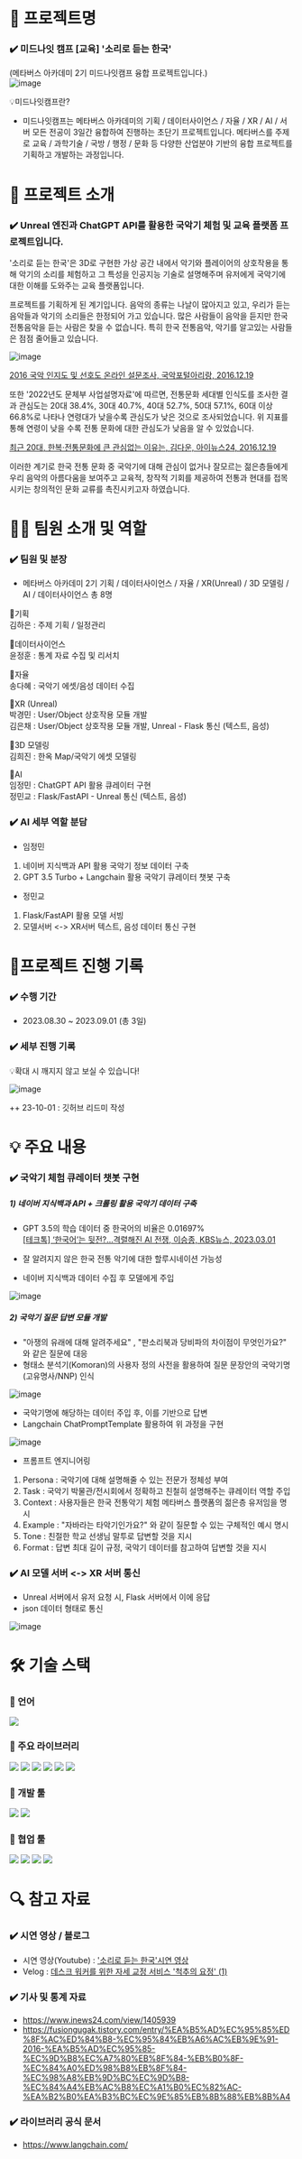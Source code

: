 # 📖 프로젝트명 

### ✔️ 미드나잇 캠프 [교육] '소리로 듣는 한국'
(메타버스 아카데미 2기 미드나잇캠프 융합 프로젝트입니다.)<br>
![image](https://github.com/min731/META_MIDNIGHTS_PJT/assets/115389344/4e24efd5-35ed-4da2-b9fb-09f32911b03f)


💡미드나잇캠프란?<br>
- 미드나잇캠프는 메타버스 아카데미의 기획 / 데이터사이언스 / 자율 / XR / AI / 서버  모든 전공이 3일간 융합하여 진행하는 초단기 프로젝트입니다. 메타버스를 주제로 교육 / 과학기술 / 국방 / 행정 / 문화 등 다양한 산업분야 기반의 융합 프로젝트를 기획하고 개발하는 과정입니다. 

# 📃 프로젝트 소개

### ✔️ Unreal 엔진과 ChatGPT API를 활용한 국악기 체험 및 교육 플랫폼 프로젝트입니다. 

'소리로 듣는 한국'은 3D로 구현한 가상 공간 내에서 악기와 플레이어의 상호작용을 통해 악기의 소리를 체험하고 그 특성을 인공지능 기술로 설명해주며 유저에게 국악기에 대한 이해를 도와주는 교육 플랫폼입니다.

프로젝트를 기획하게 된 계기입니다. 음악의 종류는 나날이 많아지고 있고, 우리가 듣는 음악들과 악기의 소리들은 한정되어 가고 있습니다. 많은 사람들이 음악을 듣지만 한국 전통음악을 듣는 사람은 찾을 수 없습니다. 특히 한국 전통음악, 악기를 알고있는 사람들은 점점 줄어들고 있습니다.

![image](https://github.com/min731/META_MIDNIGHTS_PJT/assets/115389344/3747a697-e956-4ee5-ac34-a206b0a780e9)

[2016 국악 인지도 및 선호도 온라인 설문조사, 국악포털아리랑, 2016.12.19](https://fusiongugak.tistory.com/entry/%EA%B5%AD%EC%95%85%ED%8F%AC%ED%84%B8-%EC%95%84%EB%A6%AC%EB%9E%91-2016-%EA%B5%AD%EC%95%85-%EC%9D%B8%EC%A7%80%EB%8F%84-%EB%B0%8F-%EC%84%A0%ED%98%B8%EB%8F%84-%EC%98%A8%EB%9D%BC%EC%9D%B8-%EC%84%A4%EB%AC%B8%EC%A1%B0%EC%82%AC-%EA%B2%B0%EA%B3%BC%EC%9E%85%EB%8B%88%EB%8B%A4)<br>

또한 '2022년도 문체부 사업설명자료'에 따르면, 전통문화 세대별 인식도를 조사한 결과 관심도는 20대 38.4%, 30대 40.7%, 40대 52.7%, 50대 57.1%, 60대 이상 66.8%로 나타나 연령대가 낮을수록 관심도가 낮은 것으로 조사되었습니다. 위 지표를 통해 연령이 낮을 수록 전통 문화에 대한 관심도가 낮음을 알 수 있었습니다.

[최근 20대, 한복·전통문화에 큰 관심없는 이유는, 김다운, 아이뉴스24, 2016.12.19](https://www.inews24.com/view/1405939)<br>

이러한 계기로 한국 전통 문화 중 국악기에 대해 관심이 없거나 잘모르는 젊은층들에게 우리 음악의 아름다움을 보여주고 교육적, 창작적 기회를 제공하여 전통과 현대를 접목시키는 창의적인 문화 교류를 촉진시키고자 하였습니다.

# 👩‍🔧 팀원 소개 및 역할

### ✔️ 팀원 및 분장
- 메타버스 아카데미 2기 기획 / 데이터사이언스 / 자율 / XR(Unreal) / 3D 모델링 / AI / 데이터사이언스 총 8명
  
🔹기획<br>
김하은 : 주제 기획 / 일정관리

🔹데이터사이언스<br>
윤정훈 : 통계 자료 수집 및 리서치

🔹자율<br>
송다혜 : 국악기 에셋/음성 데이터 수집

🔹XR (Unreal)<br>
박경민 : User/Object 상호작용 모듈 개발<br>
김은채 : User/Object 상호작용 모듈 개발, Unreal - Flask 통신 (텍스트, 음성) 

🔹3D 모델링<br>
김희진 : 한옥 Map/국악기 에셋 모델링

🔹AI<br>
임정민 : ChatGPT API 활용 큐레이터 구현<br>
정민교 : Flask/FastAPI - Unreal 통신 (텍스트, 음성)

### ✔️ AI 세부 역할 분담

- 임정민
1) 네이버 지식백과 API 활용 국악기 정보 데이터 구축
2) GPT 3.5 Turbo + Langchain 활용 국악기 큐레이터 챗봇 구축

- 정민교
1) Flask/FastAPI 활용 모델 서빙
2) 모델서버 <-> XR서버 텍스트, 음성 데이터 통신 구현

# 📅프로젝트 진행 기록

### ✔️ 수행 기간
- 2023.08.30 ~ 2023.09.01 (총 3일)

### ✔️ 세부 진행 기록

💡확대 시 깨지지 않고 보실 수 있습니다!

![image](https://github.com/min731/META_MIDNIGHTS_PJT/assets/115389344/b379325e-ec4b-405d-95d9-fd09da1aae1c)

++ 23-10-01 : 깃허브 리드미 작성

# 💡 주요 내용

### ✔️ 국악기 체험 큐레이터 챗봇 구현

##### 1) 네이버 지식백과 API + 크롤링 활용 국악기 데이터 구축

- GPT 3.5의 학습 데이터 중 한국어의 비율은 0.01697%<br>
[[테크톡] ‘한국어’는 뒷전?…격렬해진 AI 전쟁, 이승종, KBS뉴스, 2023.03.01](https://news.kbs.co.kr/news/pc/view/view.do?ncd=7616144)<br>

- 잘 알려지지 않은 한국 전통 악기에 대한 할루시네이션 가능성
- 네이버 지식백과 데이터 수집 후 모델에게 주입

![image](https://github.com/min731/META_MIDNIGHTS_PJT/assets/115389344/2bace35c-a6d6-4289-8f78-4faee1f6b4cb)

##### 2) 국악기 질문 답변 모듈 개발

- "아쟁의 유래에 대해 알려주세요" , "판소리북과 당비파의 차이점이 무엇인가요?" 와 같은 질문에 대응
- 형태소 분석기(Komoran)의 사용자 정의 사전을 활용하여 질문 문장안의 국악기명(고유명사/NNP) 인식

![image](https://github.com/min731/META_MIDNIGHTS_PJT/assets/115389344/56faea0e-4247-4564-bd55-9c040e616b36)

- 국악기명에 해당하는 데이터 주입 후, 이를 기반으로 답변
- Langchain ChatPromptTemplate 활용하여 위 과정을 구현

![image](https://github.com/min731/META_MIDNIGHTS_PJT/assets/115389344/48da895f-7cf2-4a60-ab8d-257344c43799)

- 프롬프트 엔지니어링
1) Persona : 국악기에 대해 설명해줄 수 있는 전문가 정체성 부여
2) Task : 국악기 박물관/전시회에서 정확하고 친철히 설명해주는 큐레이터 역할 주입
3) Context : 사용자들은 한국 전통악기 체험 메타버스 플랫폼의 젊은층 유저임을 명시
4) Example : "자바라는 타악기인가요?" 와 같이 질문할 수 있는 구체적인 예시 명시
5) Tone : 친절한 학교 선생님 말투로 답변할 것을 지시
6) Format : 답변 최대 길이 규정, 국악기 데이터를 참고하여 답변할 것을 지시

### ✔️ AI 모델 서버 <-> XR 서버 통신

- Unreal 서버에서 유저 요청 시, Flask 서버에서 이에 응답
- json 데이터 형태로 통신

![image](https://github.com/min731/META_MIDNIGHTS_PJT/assets/115389344/b05d9b14-279b-4998-be3a-d4421759be72)

# 🛠 기술 스택

### 🔹 언어
<img src="https://img.shields.io/badge/python-3776AB?style=for-the-badge&logo=python&logoColor=white">

### 🔹 주요 라이브러리
<img src="https://img.shields.io/badge/beautifulsoup4-408294?style=for-the-badge&logo=beautifulsoup4&logoColor=white"> <img src="https://img.shields.io/badge/openai-412991?style=for-the-badge&logo=openai&logoColor=white">  <img src="https://img.shields.io/badge/langchain-EC1C24?style=for-the-badge&logo=langchain&logoColor=white"> <img src="https://img.shields.io/badge/konlpy-2C5BB4?style=for-the-badge&logo=konlpy&logoColor=white"> <img src="https://img.shields.io/badge/flask-000000?style=for-the-badge&logo=flask&logoColor=white"> <img src="https://img.shields.io/badge/fastapi-009688?style=for-the-badge&logo=fastapi&logoColor=white">

### 🔹 개발 툴
<img src="https://img.shields.io/badge/VS code-2F80ED?style=for-the-badge&logo=VS code&logoColor=white"> <img src="https://img.shields.io/badge/pycharm-000000?style=for-the-badge&logo=pycharm&logoColor=white">

### 🔹 협업 툴
<img src="https://img.shields.io/badge/google docs-4285F4?style=for-the-badge&logo=google docs&logoColor=white"> <img src="https://img.shields.io/badge/google slides-FBBC04?style=for-the-badge&logo=google slides&logoColor=white"> <img src="https://img.shields.io/badge/google drive-4285F4?style=for-the-badge&logo=google drive&logoColor=white"> <img src="https://img.shields.io/badge/Github-181717?style=for-the-badge&logo=Github&logoColor=white"> 

# 🔍 참고 자료

### ✔️ 시연 영상 / 블로그
- 시연 영상(Youtube) : ['소리로 듣는 한국'시연 영상](https://www.youtube.com/watch?v=mKGBNPpbqKU&list=PLml1GH62sPF-tPUg7xatqjC3xG2bXmjgv&index=3&ab_channel=%EC%9E%84%EC%A0%95%EB%AF%BC)
- Velog : [데스크 워커를 위한 자세 교정 서비스 '척추의 요정' (1)](https://velog.io/@min0731/%EB%8D%B0%EC%8A%A4%ED%81%AC-%EC%9B%8C%EC%BB%A4%EB%A5%BC-%EC%9C%84%ED%95%9C-%EC%9E%90%EC%84%B8-%EA%B5%90%EC%A0%95-%EC%84%9C%EB%B9%84%EC%8A%A4-%EC%B2%99%EC%B6%94%EC%9D%98-%EC%9A%94%EC%A0%95-1)
  
### ✔️ 기사 및 통계 자료

- https://www.inews24.com/view/1405939
- https://fusiongugak.tistory.com/entry/%EA%B5%AD%EC%95%85%ED%8F%AC%ED%84%B8-%EC%95%84%EB%A6%AC%EB%9E%91-2016-%EA%B5%AD%EC%95%85-%EC%9D%B8%EC%A7%80%EB%8F%84-%EB%B0%8F-%EC%84%A0%ED%98%B8%EB%8F%84-%EC%98%A8%EB%9D%BC%EC%9D%B8-%EC%84%A4%EB%AC%B8%EC%A1%B0%EC%82%AC-%EA%B2%B0%EA%B3%BC%EC%9E%85%EB%8B%88%EB%8B%A4

### ✔️ 라이브러리 공식 문서

- https://www.langchain.com/
